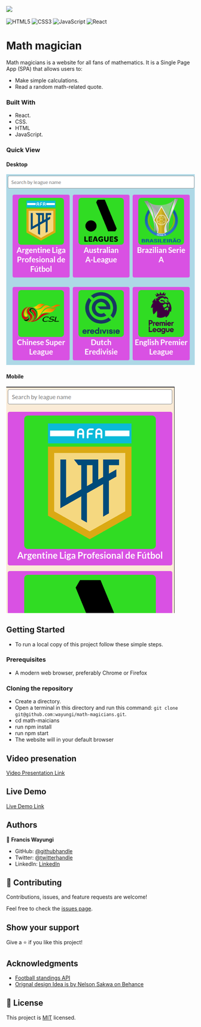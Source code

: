 ![](https://img.shields.io/badge/Microverse-blueviolet)

![HTML5](https://img.shields.io/badge/html5-%23E34F26.svg?style=for-the-badge&logo=html5&logoColor=white) ![CSS3](https://img.shields.io/badge/css3-%231572B6.svg?style=for-the-badge&logo=css3&logoColor=white) ![JavaScript](https://img.shields.io/badge/javascript-%23323330.svg?style=for-the-badge&logo=javascript&logoColor=%23F7DF1E)
![React](https://img.shields.io/badge/React-20232A?style=for-the-badge&logo=react&logoColor=61DAFB)

# Math magician
Math magicians is a website for all fans of mathematics. It is a Single Page App (SPA) that allows users to:
- Make simple calculations.
- Read a random math-related quote.

### Built With

- React.
- CSS.
- HTML
- JavaScript.

### Quick View 
#### Desktop
<img src="./images/desktop-capstone.png">

#### Mobile
<img src="./images/mobile-capstone.png">

## Getting Started

- To run a local copy of this project follow these simple steps.

### Prerequisites
- A modern web browser, preferably Chrome or Firefox

### Cloning the repository
- Create a directory.
- Open a terminal in this directory and run this command: `git clone git@github.com:wayungi/math-magicians.git`.
- cd math-maicians
- run npm install
- run npm start
- The website will in your default browser

## Video presenation
[Video Presentation Link](https://loom.com/share/8d21a16739084f18895706261b67d695)

## Live Demo

[Live Demo Link](https://exquisite-lollipop-092746.netlify.app/)

## Authors

👤 **Francis Wayungi**

- GitHub: [@githubhandle](https://github.com/wayungi)
- Twitter: [@twitterhandle](https://twitter.com/FrancisWayungi)
- LinkedIn: [LinkedIn](https://linkedin.com/in/francis-wayungi-3aa626231)

## 🤝 Contributing

Contributions, issues, and feature requests are welcome!

Feel free to check the [issues page](../../issues/).

## Show your support

Give a ⭐️ if you like this project!

## Acknowledgments
- [Football standings API](https://github.com/azharimm/football-standings-api)
- [Orignal design Idea is by Nelson Sakwa on Behance](https://www.behance.net/sakwadesignstudio)


## 📝 License

This project is [MIT](./MIT.md) licensed.
